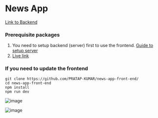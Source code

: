 # News App

[Link to Backend](https://github.com/PRATAP-KUMAR/news-app-back-end)

### Prerequisite packages

1. You need to setup backend (server) first to use the frontend. [Guide to setup server](https://github.com/PRATAP-KUMAR/news-app-back-end)
2. [Live link](https://pratap-panabaka-aconews.web.app/)

### If you need to update the frontend

```
git clone https://github.com/PRATAP-KUMAR/news-app-front-end/
cd news-app-front-end
npm install
npm run dev
```
![image](https://github.com/user-attachments/assets/c289fcb8-6a37-4563-8a63-ec85f2f99489)

![image](https://github.com/user-attachments/assets/da498b60-ac00-4233-989b-04d4f28b3d63)
